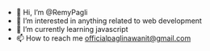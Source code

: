 - 👋 Hi, I’m @RemyPagli
- 👀 I’m interested in anything related to web development
- 🌱 I’m currently learning javascript
- 📫 How to reach me officialpaglinawanit@gmail.com

<!---
RemyPagli/RemyPagli is a ✨ special ✨ repository because its `README.md` (this file) appears on your GitHub profile.
You can click the Preview link to take a look at your changes.
--->
